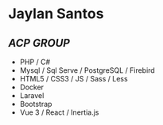 # Jaylan Santos
## _ACP GROUP_

- PHP / C#
- Mysql / Sql Serve / PostgreSQL / Firebird
- HTML5 / CSS3 / JS / Sass / Less 
- Docker
- Laravel
- Bootstrap
- Vue 3 / React / Inertia.js  